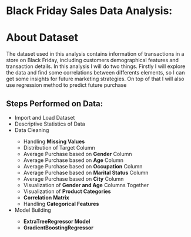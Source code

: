 # Black Friday Sales Data Analysis:

<h1><strong>About Dataset</strong></h1>
<p>The dataset used in this analysis contains information of transactions in a store on Black Friday, including customers demographical features and transaction details. In this analysis I will do two things. Firstly I will explore the data and find some correlations between differents elements, so I can get some insights for future marketing strategies. On top of that I will also use regression method to predict future purchase</p>

<h2>Steps Performed on Data:</h2>
<ul>
  <li>Import and Load Dataset</li>
  <li>Descriptive Statistics of Data</li>
  <li>Data Cleaning</li>
  <ul>
    <li>Handling <strong>Missing Values</strong></li>
    <li>Distribution of Target Column</li>
    <li>Average Purchase based on <strong>Gender</strong> Column</li>
    <li>Average Purchase based on <strong>Age</strong> Column</li>
    <li>Average Purchase based on <strong>Occupation</strong> Column</li>
    <li>Average Purchase based on <strong>Marital Status</strong> Column</li>
    <li>Average Purchase based on <strong>City</strong> Column</li>
    <li>Visualization of <strong>Gender and Age</strong> Columns Together</li>
    <li>Visualization of <strong>Product Categories</strong></li>
    <li><strong>Correlation Matrix</strong></li>
    <li>Handling <strong>Categorical Features</strong></li>
  </ul>
  <li>Model Building</li>
  <ul>
    <li><strong>ExtraTreeRegressor Model</strong></li>
    <li><strong>GradientBoostingRegressor</strong></li>
  </ul>
</ul>


